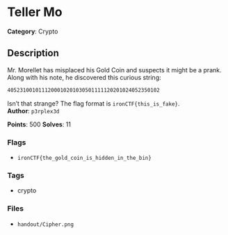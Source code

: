 # Teller Mo

**Category**: Crypto

## Description

Mr. Morellet has misplaced his Gold Coin and suspects it might be a prank. Along with his note, he discovered this curious string:  

```txt
4052310010111200010201030501111120201024052350102
```  

Isn’t that strange? The flag format is `ironCTF{this_is_fake}`.  
**Author**: `p3rplex3d`

**Points**: 500
**Solves**: 11

### Flags

- `ironCTF{the_gold_coin_is_hidden_in_the_bin}`

### Tags

- crypto

### Files

- `handout/Cipher.png`
